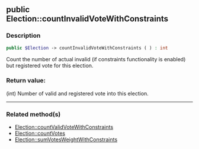 ## public Election::countInvalidVoteWithConstraints

### Description    

```php
public $Election -> countInvalidVoteWithConstraints ( ) : int
```

Count the number of actual invalid (if constraints functionality is enabled) but registered vote for this election.
    

### Return value:   

(int) Number of valid and registered vote into this election.


---------------------------------------

### Related method(s)      

* [Election::countValidVoteWithConstraints](../Election%20Class/public%20Election--countValidVoteWithConstraints.md)    
* [Election::countVotes](../Election%20Class/public%20Election--countVotes.md)    
* [Election::sumVotesWeightWithConstraints](../Election%20Class/public%20Election--sumVotesWeightWithConstraints.md)    
